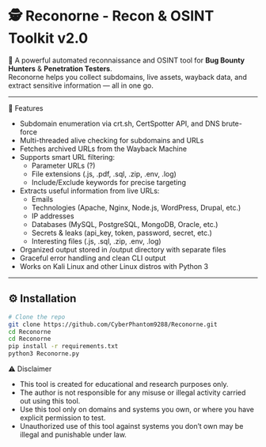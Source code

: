 # 🕵️ Reconorne - Recon & OSINT Toolkit v2.0  

🚀 A powerful automated reconnaissance and OSINT tool for **Bug Bounty Hunters** & **Penetration Testers**.  
Reconorne helps you collect subdomains, live assets, wayback data, and extract sensitive information — all in one go.  

---

🚀 Features

* Subdomain enumeration via crt.sh, CertSpotter API, and DNS brute-force
* Multi-threaded alive checking for subdomains and URLs
* Fetches archived URLs from the Wayback Machine
* Supports smart URL filtering:
  * Parameter URLs (?)
  * File extensions (.js, .pdf, .sql, .zip, .env, .log)
  * Include/Exclude keywords for precise targeting
* Extracts useful information from live URLs:
  * Emails
  * Technologies (Apache, Nginx, Node.js, WordPress, Drupal, etc.)
  * IP addresses
  * Databases (MySQL, PostgreSQL, MongoDB, Oracle, etc.)
  * Secrets & leaks (api_key, token, password, secret, etc.)
  * Interesting files (.js, .sql, .zip, .env, .log)
* Organized output stored in /output directory with separate files
* Graceful error handling and clean CLI output
* Works on Kali Linux and other Linux distros with Python 3

---

## ⚙️ Installation  

```bash
# Clone the repo
git clone https://github.com/CyberPhantom9288/Reconorne.git
cd Reconorne
cd Reconorne
pip install -r requirements.txt
python3 Reconorne.py

```
⚠️ Disclaimer

* This tool is created for educational and research purposes only.
* The author is not responsible for any misuse or illegal activity carried out using this tool.
* Use this tool only on domains and systems you own, or where you have explicit permission to test.
* Unauthorized use of this tool against systems you don’t own may be illegal and punishable under law.

